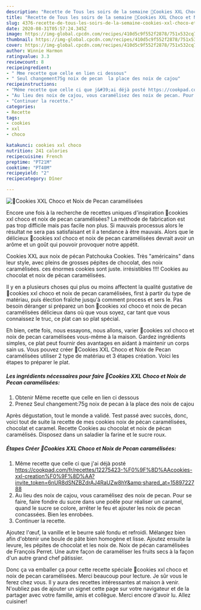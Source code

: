 ```yaml
---
description: "Recette de Tous les soirs de la semaine 🍪Cookies XXL Choco et Noix de Pecan caramélisées"
title: "Recette de Tous les soirs de la semaine 🍪Cookies XXL Choco et Noix de Pecan caramélisées"
slug: 4376-recette-de-tous-les-soirs-de-la-semaine-cookies-xxl-choco-et-noix-de-pecan-caramelisees
date: 2020-08-31T05:57:24.345Z
image: https://img-global.cpcdn.com/recipes/410d5c9f552f2878/751x532cq70/🍪cookies-xxl-choco-et-noix-de-pecan-caramelisees-photo-principale-de-la-recette.jpg
thumbnail: https://img-global.cpcdn.com/recipes/410d5c9f552f2878/751x532cq70/🍪cookies-xxl-choco-et-noix-de-pecan-caramelisees-photo-principale-de-la-recette.jpg
cover: https://img-global.cpcdn.com/recipes/410d5c9f552f2878/751x532cq70/🍪cookies-xxl-choco-et-noix-de-pecan-caramelisees-photo-principale-de-la-recette.jpg
author: Winnie Harmon
ratingvalue: 3.3
reviewcount: 8
recipeingredient:
- " Mme recette que celle en lien ci dessous"
- " Seul changement75g noix de pecan  la place des noix de cajou"
recipeinstructions:
- "Même recette que celle ci que j&#39;ai déjà posté https://cookpad.com/fr/recettes/12275423-%F0%9F%8D%AAcookies-xxl-creation%F0%9F%8D%AA?invite_token=6nUR8dSNZBZdrAJ4RaUZw8hY&amp;shared_at=1589722788"
- "Au lieu des noix de cajou, vous caramélisez des noix de pecan. Pour se faire, faire fondre du sucre dans une poêle pour réaliser un caramel, quand le sucre se colore, arrêter le feu et ajouter les noix de pecan concassées. Bien les enrobées."
- "Continuer la recette."
categories:
- Recette
tags:
- cookies
- xxl
- choco

katakunci: cookies xxl choco 
nutrition: 241 calories
recipecuisine: French
preptime: "PT21M"
cooktime: "PT40M"
recipeyield: "2"
recipecategory: Dîner

---
```



![🍪Cookies XXL Choco et Noix de Pecan caramélisées](https://img-global.cpcdn.com/recipes/410d5c9f552f2878/751x532cq70/🍪cookies-xxl-choco-et-noix-de-pecan-caramelisees-photo-principale-de-la-recette.jpg)

Encore une fois à la recherche de recettes uniques d'inspiration 🍪cookies xxl choco et noix de pecan caramélisées? La méthode de fabrication est pas trop difficile mais pas facile non plus. Si mauvais processus alors le résultat ne sera pas satisfaisant et il a tendance à être mauvais. Alors que le délicieux 🍪cookies xxl choco et noix de pecan caramélisées devrait avoir un arôme et un goût qui pouvoir provoquer notre appétit.

Cookies XXL aux noix de pécan Patchouka Cookies. Très &#34;américains&#34; dans leur style, avec pleins de grosses pépites de chocolat, des noix caramélisées. ces énormes cookies sont juste. irrésistibles !!!! Cookies au chocolat et noix de pécan caramélisées.

Il y en a plusieurs choses qui plus ou moins affectent la qualité gustative de 🍪cookies xxl choco et noix de pecan caramélisées, first à partir du type de matériau, puis élection fraîche jusqu'à comment process et sers le. Pas besoin déranger si préparez un bon 🍪cookies xxl choco et noix de pecan caramélisées délicieux dans où que vous soyez, car tant que vous connaissez le truc, ce plat can so plat spécial.


Eh bien, cette fois, nous essayons, nous allons, varier 🍪cookies xxl choco et noix de pecan caramélisées vous-même à la maison. Gardez ingrédients simples, ce plat peut fournir des avantages en aidant à maintenir un corps sain us. Vous pouvez créer 🍪Cookies XXL Choco et Noix de Pecan caramélisées utiliser 2 type de matériau et 3 étapes création. Voici les étapes to préparer le plat.

<!--inarticleads1-->

##### Les ingrédients nécessaires pour faire 🍪Cookies XXL Choco et Noix de Pecan caramélisées:

1. Obtenir  Même recette que celle en lien ci dessous
1. Prenez  Seul changement:75g noix de pecan à la place des noix de cajou


Après dégustation, tout le monde a validé. Test passé avec succès, donc, voici tout de suite la recette de mes cookies noix de pécan caramélisées, chocolat et caramel. Recette Cookies au chocolat et noix de pécan caramélisés. Disposez dans un saladier la farine et le sucre roux. 

<!--inarticleads2-->

##### Étapes Créer 🍪Cookies XXL Choco et Noix de Pecan caramélisées:

1. Même recette que celle ci que j&#39;ai déjà posté https://cookpad.com/fr/recettes/12275423-%F0%9F%8D%AAcookies-xxl-creation%F0%9F%8D%AA?invite_token=6nUR8dSNZBZdrAJ4RaUZw8hY&amp;shared_at=1589722788
1. Au lieu des noix de cajou, vous caramélisez des noix de pecan. Pour se faire, faire fondre du sucre dans une poêle pour réaliser un caramel, quand le sucre se colore, arrêter le feu et ajouter les noix de pecan concassées. Bien les enrobées.
1. Continuer la recette.


Ajoutez l&#39;œuf, la vanille et le beurre salé fondu et refroidi. Mélangez bien afin d&#39;obtenir une boule de pâte bien homogène et lisse. Ajoutez ensuite la levure, les pépites de chocolat et les noix de. Noix de pécan caramélisées de François Perret. Une autre façon de caraméliser les fruits secs à la façon d&#39;un autre grand chef pâtissier. 


Donc ça va emballer ça pour cette recette spéciale 🍪cookies xxl choco et noix de pecan caramélisées. Merci beaucoup pour lecture. Je sûr vous le ferez chez vous. Il y aura des recettes  intéressantes at maison à venir. N'oubliez pas de ajouter un signet cette page sur votre navigateur et de la partager avec votre famille, amis et collègue. Merci encore d'avoir lu. Allez cuisiner!
